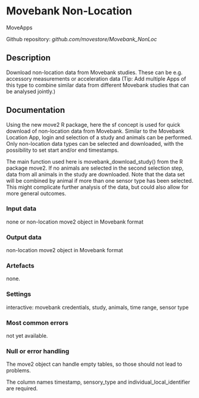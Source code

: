 # Movebank Non-Location

MoveApps

Github repository: *github.com/movestore/Movebank_NonLoc*

## Description
Download non-location data from Movebank studies. These can be e.g. accessory measurements or acceleration data (Tip: Add multiple Apps of this type to combine similar data from different Movebank studies that can be analysed jointly.)

## Documentation
Using the new move2 R package, here the sf concept is used for quick download of non-location data from Movebank. Similar to the Movebank Location App, login and selection of a study and animals can be performed. Only non-location data types can be selected and downloaded, with the possibility to set start and/or end timestamps.

The main function used here is movebank_download_study() from the R package move2. If no animals are selected in the second selection step, data from all animals in the study are downloaded. Note that the data set will be combined by animal if more than one sensor type has been selected. This might complicate further analysis of the data, but could also allow for more general outcomes.

### Input data
none or
non-location move2 object in Movebank format


### Output data
non-location move2 object in Movebank format

### Artefacts
none.

### Settings 
interactive: movebank credentials, study, animals, time range, sensor type

### Most common errors
not yet available.


### Null or error handling
The move2 object can handle empty tables, so those should not lead to problems.

The column names timestamp, sensory_type and individual_local_identifier are required.
